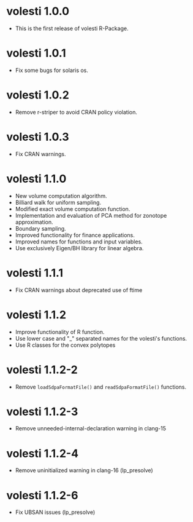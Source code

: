 # volesti 1.0.0

* This is the first release of volesti R-Package.

# volesti 1.0.1

* Fix some bugs for solaris os.

# volesti 1.0.2

* Remove r-striper to avoid CRAN policy violation.

# volesti 1.0.3

* Fix CRAN warnings.

# volesti 1.1.0

* New volume computation algorithm.
* Billiard walk for uniform sampling.
* Modified exact volume computation function.
* Implementation and evaluation of PCA method for zonotope approximation.
* Boundary sampling.
* Improved functionality for finance applications.
* Improved names for functions and input variables.
* Use exclusively Eigen/BH library for linear algebra.

# volesti 1.1.1

* Fix CRAN warnings about deprecated use of ftime

# volesti 1.1.2

- Improve functionality of R function.
- Use lower case and "_" separated names for the volesti's functions.
- Use R classes for the convex polytopes

# volesti 1.1.2-2

- Remove `loadSdpaFormatFile()` and `readSdpaFormatFile()` functions.

# volesti 1.1.2-3

- Remove unneeded-internal-declaration warning in clang-15

# volesti 1.1.2-4

- Remove uninitialized warning in clang-16 (lp_presolve)

# volesti 1.1.2-6

- Fix UBSAN issues (lp_presolve)
